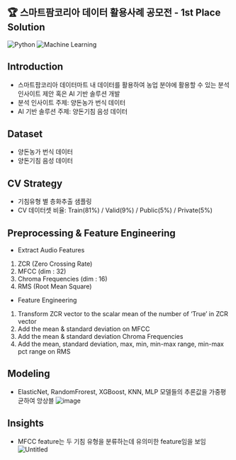 ## 🏆 스마트팜코리아 데이터 활용사례 공모전 - 1st Place Solution
![Python](https://img.shields.io/badge/Python-3.10-blue.svg)
![Machine Learning](https://img.shields.io/badge/Machine%20Learning-Success-green)

## Introduction
- 스마트팜코리아 데이터마트 내 데이터를 활용하여 농업 분야에 활용할 수 있는 분석 인사이트 제안 혹은 AI 기반 솔루션 개발
- 분석 인사이트 주제: 양돈농가 번식 데이터
- AI 기반 솔루션 주제: 양돈기침 음성 데이터

## Dataset
- 양돈농가 번식 데이터
- 양돈기침 음성 데이터

## CV Strategy
- 기침유형 별 층화추출 샘플링
- CV 데이터셋 비율: Train(81%) / Valid(9%) / Public(5%) / Private(5%)

## Preprocessing & Feature Engineering
- Extract Audio Features
 1. ZCR (Zero Crossing Rate)
 2. MFCC (dim : 32)
 3. Chroma Frequencies (dim : 16)
 4. RMS (Root Mean Square)
- Feature Engineering
 1. Transform ZCR vector to the scalar mean of the number of ‘True’ in ZCR vector
 2. Add the mean & standard deviation on MFCC
 3. Add the mean & standard deviation Chroma Frequencies
 4. Add the mean, standard deviation, max, min, min-max range, min-max pct range on RMS

## Modeling
- ElasticNet, RandomFrorest, XGBoost, KNN, MLP 모델들의 추론값을 가중평균하여 앙상블
![image](https://github.com/user-attachments/assets/15bc1db0-fa99-4248-b78b-94b3963c7dc0)

## Insights
- MFCC feature는 두 기침 유형을 분류하는데 유의미한 feature임을 보임
![Untitled](https://github.com/user-attachments/assets/92a96703-cbfc-472d-9fc2-57781bd52d87)

